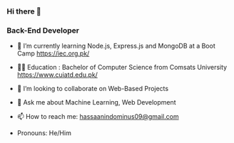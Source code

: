 ### Hi there 👋
### Back-End Developer

<!--
**hassaan09/hassaan09** is a ✨ _special_ ✨ repository because its `README.md` (this file) appears on your GitHub profile.
-->

- 🌱 I’m currently learning Node.js, Express.js and MongoDB at a Boot Camp https://iec.org.pk/
  
- 👨‍🎓 Education : Bachelor of Computer Science from Comsats University https://www.cuiatd.edu.pk/
  
- 👯 I’m looking to collaborate on Web-Based Projects
 
- 💬 Ask me about Machine Learning, Web Development
 
- 📫 How to reach me: hassaanindominus09@gmail.com
 
-  Pronouns: He/Him

